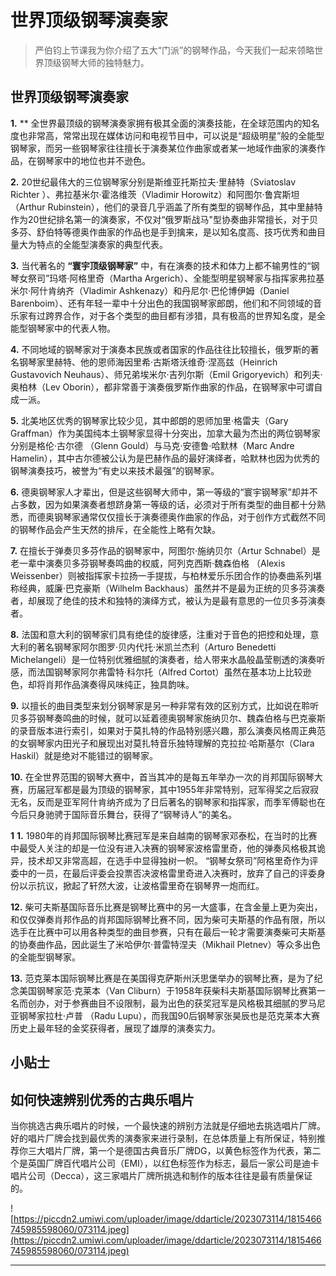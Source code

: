 # 世界顶级钢琴演奏家

> 严伯钧上节课我为你介绍了五大“门派”的钢琴作品，今天我们一起来领略世界顶级钢琴大师的独特魅力。

## 世界顶级钢琴演奏家

 **1.**  ** 全世界最顶级的钢琴演奏家拥有极其全面的演奏技能，在全球范围内的知名度也非常高，常常出现在媒体访问和电视节目中，可以说是“超级明星”般的全能型钢琴家，而另一些钢琴家往往擅长于演奏某位作曲家或者某一地域作曲家的演奏作品，在钢琴家中的地位也并不逊色。

 **2.** 20世纪最伟大的三位钢琴家分别是斯维亚托斯拉夫·里赫特（Sviatoslav Richter ）、弗拉基米尔·霍洛维茨（Vladimir Horowitz）和阿图尔·鲁宾斯坦（Arthur Rubinstein），他们的录音几乎涵盖了所有类型的钢琴作品，其中里赫特作为20世纪排名第一的演奏家，不仅对“俄罗斯战马"型协奏曲非常擅长，对于贝多芬、舒伯特等德奥作曲家的作品也是手到擒来，是以知名度高、技巧优秀和曲目量大为特点的全能型演奏家的典型代表。

 **3.** 当代著名的 **“寰宇顶级钢琴家”** 中，有在演奏的技术和体力上都不输男性的“钢琴女祭司”玛塔·阿格里奇（Martha Argerich）、全能型明星钢琴家与指挥家弗拉基米尔·阿什肯纳齐（Vladimir Ashkenazy）和丹尼尔·巴伦博伊姆（Daniel Barenboim）、还有年轻一辈中十分出色的我国钢琴家郎朗，他们和不同领域的音乐家有过跨界合作，对于各个类型的曲目都有涉猎，具有极高的世界知名度，是全能型钢琴家中的代表人物。

 **4.** 不同地域的钢琴家对于演奏本民族或者国家的作品往往比较擅长，俄罗斯的著名钢琴家里赫特、他的恩师海因里希·古斯塔沃维奇·涅高兹（Heinrich Gustavovich Neuhaus）、师兄弟埃米尔·吉列尔斯（Emil Grigoryevich）和列夫·奥柏林（Lev Oborin），都非常善于演奏俄罗斯作曲家的作品，在钢琴家中可谓自成一派。

 **5.** 北美地区优秀的钢琴家比较少见，其中郎朗的恩师加里·格雷夫（Gary Graffman）作为美国纯本土钢琴家显得十分突出，加拿大最为杰出的两位钢琴家分别是格伦·古尔德 （Glenn Gould）与马克·安德鲁·哈默林（Marc Andre Hamelin），其中古尔德被公认为是巴赫作品的最好演绎者，哈默林也因为优秀的钢琴演奏技巧，被誉为“有史以来技术最强”的钢琴家。

 **6.** 德奥钢琴家人才辈出，但是这些钢琴大师中，第一等级的“寰宇钢琴家”却并不占多数，因为如果演奏者想跻身第一等级的话，必须对于所有类型的曲目都十分熟悉，而德奥钢琴家通常仅仅擅长于演奏德奥作曲家的作品，对于创作方式截然不同的钢琴作品会产生天然的排斥，在全能性上略有欠缺。

 **7.** 在擅长于弹奏贝多芬作品的钢琴家中，阿图尔·施纳贝尔（Artur Schnabel）是老一辈中演奏贝多芬钢琴奏鸣曲的权威，阿列克西斯·魏森伯格 （Alexis Weissenber）则被指挥家卡拉扬一手提拔，与柏林爱乐乐团合作的协奏曲系列堪称经典，威廉·巴克豪斯（Wilhelm Backhaus）虽然并不是最为正统的贝多芬演奏者，却展现了绝佳的技术和独特的演绎方式，被认为是最有意思的一位贝多芬演奏者。

 **8.** 法国和意大利的钢琴家们具有绝佳的旋律感，注重对于音色的把控和处理，意大利的著名钢琴家阿尔图罗·贝内代托·米凯兰杰利（Arturo Benedetti Michelangeli）是一位特别优雅细腻的演奏者，给人带来水晶般晶莹剔透的演奏听感，而法国钢琴家阿尔弗雷特·科尔托（Alfred Cortot）虽然在基本功上比较逊色，却将肖邦作品演奏得风味纯正，独具韵味。

 **9.** 以擅长的曲目类型来划分钢琴家是另一种非常有效的区别方式，比如说在聆听贝多芬钢琴奏鸣曲的时候，就可以延着德奥钢琴家施纳贝尔、魏森伯格与巴克豪斯的录音版本进行索引，如果对于莫扎特的作品特别感兴趣，那么演奏风格周正典范的女钢琴家内田光子和展现出对莫扎特音乐独特理解的克拉拉·哈斯基尔（Clara Haskil）就是绝对不能错过的钢琴家。

 **10.** 在全世界范围的钢琴大赛中，首当其冲的是每五年举办一次的肖邦国际钢琴大赛，历届冠军都是最为顶级的钢琴家，其中1955年非常特别，冠军得奖之后寂寂无名，反而是亚军阿什肯纳齐成为了日后著名的钢琴家和指挥家，而季军傅聪也在今后只身驰骋于国际音乐舞台，获得了“钢琴诗人”的美名。

 **1**  **1.** 1980年的肖邦国际钢琴比赛冠军是来自越南的钢琴家邓泰松，在当时的比赛中最受人关注的却是一位没有进入决赛的钢琴家波格雷里奇，他的弹奏风格极其诡异，技术却又非常高超，在选手中显得独树一帜。 “钢琴女祭司”阿格里奇作为评委中的一员，在最后评委会投票否决波格雷里奇进入决赛时，放弃了自己的评委身份以示抗议，掀起了轩然大波，让波格雷里奇在钢琴界一炮而红。

 **12.** 柴可夫斯基国际音乐比赛是钢琴比赛中的另一大盛事，在含金量上更为突出，和仅仅弹奏肖邦作品的肖邦国际钢琴比赛不同，因为柴可夫斯基的作品有限，所以选手在比赛中可以用各种类型的曲目参赛，只有在最后一轮才需要演奏柴可夫斯基的协奏曲作品，因此诞生了米哈伊尔·普雷特涅夫（Mikhail Pletnev）等众多出色的全能型钢琴家。

 **13.** 范克莱本国际钢琴比赛是在美国得克萨斯州沃思堡举办的钢琴比赛，是为了纪念美国钢琴家范·克莱本（Van Cliburn）于1958年获柴科夫斯基国际钢琴比赛第一名而创办，对于参赛曲目不设限制，最为出色的获奖冠军是风格极其细腻的罗马尼亚钢琴家拉杜·卢普 （Radu Lupu），而我国90后钢琴家张昊辰也是范克莱本大赛历史上最年轻的金奖获得者，展现了雄厚的演奏实力。

## 小贴士

## 如何快速辨别优秀的古典乐唱片

当你挑选古典乐唱片的时候，一个最快速的辨别方法就是仔细地去挑选唱片厂牌。好的唱片厂牌会找到最优秀的演奏家来进行录制，在总体质量上有所保证，特别推荐你三大唱片厂牌，第一个是德国古典音乐厂牌DG，以黄色标签作为代表，第二个是英国厂牌百代唱片公司（EMI），以红色标签作为标志，最后一家公司是迪卡唱片公司（Decca），这三家唱片厂牌所挑选和制作的版本往往是最有质量保证的。

![https://piccdn2.umiwi.com/uploader/image/ddarticle/2023073114/1815466745985598060/073114.jpeg](https://piccdn2.umiwi.com/uploader/image/ddarticle/2023073114/1815466745985598060/073114.jpeg)

---
